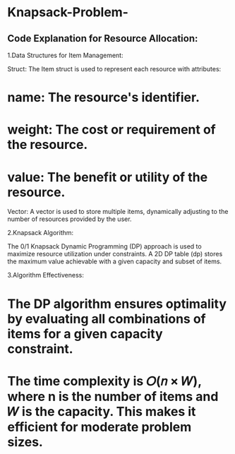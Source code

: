 # Knapsack-Problem-

## Code Explanation for Resource Allocation:

1.Data Structures for Item Management:

Struct:
The Item struct is used to represent each resource with attributes:
# name: The resource's identifier.
# weight: The cost or requirement of the resource.
# value: The benefit or utility of the resource.
Vector:
     A vector<Item> is used to store multiple items, dynamically adjusting to the number of resources provided by the user.

2.Knapsack Algorithm:

The 0/1 Knapsack Dynamic Programming (DP) approach is used to maximize resource utilization under constraints.
A 2D DP table (dp) stores the maximum value achievable with a given capacity and subset of items.

3.Algorithm Effectiveness:

# The DP algorithm ensures optimality by evaluating all combinations of items for a given capacity constraint.
# The time complexity is 𝑂(𝑛 × 𝑊), where n is the number of items and 𝑊 is the capacity. This makes it efficient for moderate problem sizes.